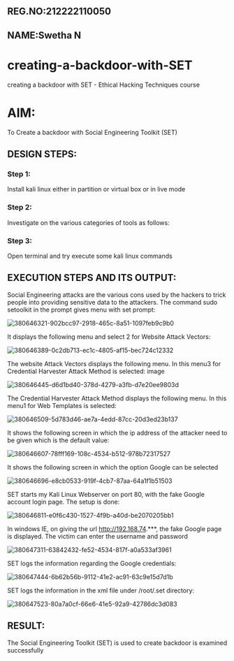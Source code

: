 ## REG.NO:212222110050
## NAME:Swetha N
# creating-a-backdoor-with-SET
creating a backdoor with SET - Ethical Hacking Techniques course

# AIM:
To Create a backdoor with Social Engineering Toolkit (SET)

## DESIGN STEPS:

### Step 1:

Install kali linux either in partition or virtual box or in live mode


### Step 2:

Investigate on the various categories of tools as follows:

### Step 3:

Open terminal and try execute some kali linux commands

## EXECUTION STEPS AND ITS OUTPUT:
Social Engineering attacks are the various cons used by the hackers to trick people into providing sensitive data to the attackers. 
The command sudo setoolkit in the prompt gives menu with set prompt:

![380646321-902bcc97-2918-465c-8a51-1097feb9c9b0](https://github.com/user-attachments/assets/6349f14d-1c30-4eb5-9801-bad6a73f9e91)

It displays the following menu and select 2 for Website Attack Vectors: 

![380646389-0c2db713-ec1c-4805-af15-bec724c12332](https://github.com/user-attachments/assets/42b2d930-90a4-4a09-9873-345a90a27e0c)


The website Attack Vectors displays the following menu. In this menu3 for Credential Harvester Attack Method is selected: image

![380646445-d6d1bd40-378d-4279-a3fb-d7e20ee9803d](https://github.com/user-attachments/assets/178fc9ba-7cba-4740-be23-f6a72f5ede0e)

The Credential Harvester Attack Method displays the following menu. In this menu1 for Web Templates is selected: 

![380646509-5d783d46-ae7a-4edd-87cc-20d3ed23b137](https://github.com/user-attachments/assets/ff416b9b-a65c-47b8-9acb-60731df9bb07)

It shows the following screen in which the ip address of the attacker need to be given which is the default value: 

![380646607-78fff169-108c-4534-b512-978b72317527](https://github.com/user-attachments/assets/986254f6-ad91-4100-944d-165b0aebc7e3)

It shows the following screen in which the option Google can be selected 

![380646696-e8cb0533-919f-4cb7-87aa-64a1f1b51503](https://github.com/user-attachments/assets/6afeec53-f6b4-4ad1-8639-c2c36d207622)

SET starts my Kali Linux Webserver on port 80, with the fake Google account login page. The setup is done: 

![380646811-e0f6c430-1527-4f9b-a40d-be2070205bb1](https://github.com/user-attachments/assets/2d4ad1d0-5f1e-4d36-9140-821a60bbedab)

In windows IE, on giving the url http://192.168.74.***, the fake Google page is displayed. The victim can enter the username and password 

![380647311-63842432-fe52-4534-817f-a0a533af3961](https://github.com/user-attachments/assets/cd5c534d-b070-4abe-aef3-9b8bf5ab5ec9)

SET logs the information regarding the Google credentials: 

![380647444-6b62b56b-9112-41e2-ac91-63c9e15d7d1b](https://github.com/user-attachments/assets/66a49d48-563e-4700-a56e-56399a85ae21)

SET logs the information in the xml file under /root/.set directory: 

![380647523-80a7a0cf-66e6-41e5-92a9-42786dc3d083](https://github.com/user-attachments/assets/c3534a9e-926c-47a8-b63b-48b7e20b7dd4)


## RESULT:
The Social Engineering Toolkit (SET) is used to create backdoor is  examined successfully
